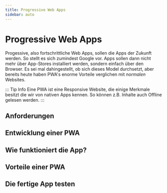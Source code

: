 ```yaml
---
title: Progressive Web Apps
sidebar: auto
---
```

# Progressive Web Apps
Progessive, also fortschrittliche Web Apps, sollen die Apps der Zukunft werden. So stellt es sich zumindest Google vor. Apps sollen dann nicht mehr über App-Stores installiert werden, sondern einfach über den Browser. Es sei mal dahingestellt, ob sich dieses Model durchsetzt, aber bereits heute haben PWA's enorme Vorteile verglichen mit *normalen* Websites.

::: Tip Info
Eine PWA ist eine Responsive Website, die einige Merkmale besitzt die wir von nativen Apps kennen. So können z.B. Inhalte auch Offline gelesen werden.
:::

## Anforderungen

## Entwicklung einer PWA

## Wie funktioniert die App?

## Vorteile einer PWA

## Die fertige App testen
